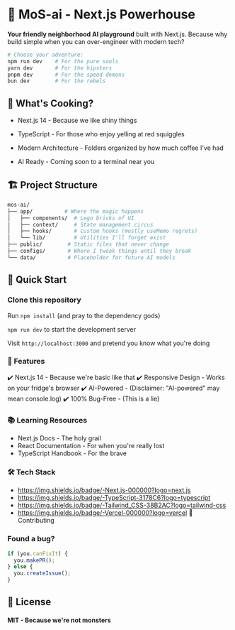 # 🚀 MoS-ai - Next.js Powerhouse 

**Your friendly neighborhood AI playground** built with Next.js. Because why build simple when you can over-engineer with modern tech?

```bash
# Choose your adventure:
npm run dev    # For the pure souls
yarn dev       # For the hipsters
pnpm dev       # For the speed demons
bun dev        # For the rebels
```

## 🧩 What's Cooking?

- Next.js 14 - Because we like shiny things

- TypeScript - For those who enjoy yelling at red squiggles

- Modern Architecture - Folders organized by how much coffee I've had

- AI Ready - Coming soon to a terminal near you

## 🏗️ Project Structure

```bash
mos-ai/
├── app/          # Where the magic happens
│   ├── components/  # Lego bricks of UI
│   ├── context/     # State management circus
│   ├── hooks/       # Custom hooks (mostly useMemo regrets)
│   └── lib/         # Utilities I'll forget exist
├── public/        # Static files that never change
├── configs/       # Where I tweak things until they break
└── data/          # Placeholder for future AI models
```

## 🚀 Quick Start

### Clone this repository

Run `npm install` (and pray to the dependency gods)

`npm run dev` to start the development server

Visit `http://localhost:3000` and pretend you know what you're doing



### 🌟 Features
✔️ Next.js 14 - Because we're basic like that
✔️ Responsive Design - Works on your fridge's browser
✔️ AI-Powered - (Disclaimer: "AI-powered" may mean console.log)
✔️ 100% Bug-Free - (This is a lie)


### 📚 Learning Resources
* Next.js Docs - The holy grail
* React Documentation - For when you're really lost
* TypeScript Handbook - For the brave

### 🛠️ Tech Stack
- https://img.shields.io/badge/-Next.js-000000?logo=next.js
- https://img.shields.io/badge/-TypeScript-3178C6?logo=typescript
- https://img.shields.io/badge/-Tailwind_CSS-38B2AC?logo=tailwind-css
- https://img.shields.io/badge/-Vercel-000000?logo=vercel
🤝 Contributing

### Found a bug?
```ts
if (you.canFixIt) {
  you.makePR();
} else {
  you.createIssue();
}
```

## 📜 License 
#### MIT - Because we're not monsters

